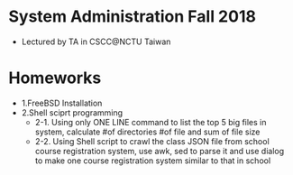 # System Administration Fall 2018

* Lectured by TA in CSCC@NCTU Taiwan

# Homeworks
* 1.FreeBSD Installation
* 2.Shell sciprt programming
    *  2-1. Using only ONE LINE command to list the top 5 big files in system, calculate #of directories #of file and sum of file size
    *  2-2. Using Shell script to crawl the class JSON file from school course registration system, use awk, sed to parse it and use dialog to make one course registration system similar to that in school
